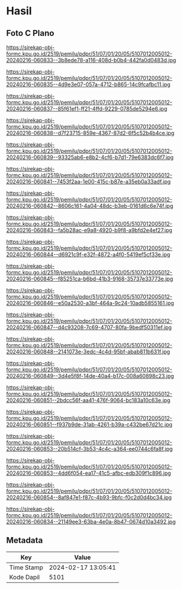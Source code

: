 # Hasil

## Foto C Plano

https://sirekap-obj-formc.kpu.go.id/2519/pemilu/pdpr/51/07/01/20/05/5107012005012-20240216-060833--3b8ede78-a116-408d-b0b4-442fa0d0483d.jpg

https://sirekap-obj-formc.kpu.go.id/2519/pemilu/pdpr/51/07/01/20/05/5107012005012-20240216-060835--4d9e3e07-057a-4712-b865-14c9fcafbc11.jpg

https://sirekap-obj-formc.kpu.go.id/2519/pemilu/pdpr/51/07/01/20/05/5107012005012-20240216-060837--85f61ef1-ff21-4ffd-9229-0785de5294e6.jpg

https://sirekap-obj-formc.kpu.go.id/2519/pemilu/pdpr/51/07/01/20/05/5107012005012-20240216-060838--d7f23715-859e-4367-87d2-6f5c52b4b4ce.jpg

https://sirekap-obj-formc.kpu.go.id/2519/pemilu/pdpr/51/07/01/20/05/5107012005012-20240216-060839--93325ab6-e8b2-4cf6-b7d1-79e6383dc6f7.jpg

https://sirekap-obj-formc.kpu.go.id/2519/pemilu/pdpr/51/07/01/20/05/5107012005012-20240216-060841--7453f2aa-1e00-415c-b87e-a35eb0a33adf.jpg

https://sirekap-obj-formc.kpu.go.id/2519/pemilu/pdpr/51/07/01/20/05/5107012005012-20240216-060842--8606c161-4a04-48dc-b3eb-0161d6c6e74f.jpg

https://sirekap-obj-formc.kpu.go.id/2519/pemilu/pdpr/51/07/01/20/05/5107012005012-20240216-060843--fa5b28ac-e9a8-4920-b9f8-a9bfd2e4ef27.jpg

https://sirekap-obj-formc.kpu.go.id/2519/pemilu/pdpr/51/07/01/20/05/5107012005012-20240216-060844--d6921c9f-e32f-4872-a4f0-5419ef5cf33e.jpg

https://sirekap-obj-formc.kpu.go.id/2519/pemilu/pdpr/51/07/01/20/05/5107012005012-20240216-060845--f85251ca-b6bd-41b3-9168-35737e33773e.jpg

https://sirekap-obj-formc.kpu.go.id/2519/pemilu/pdpr/51/07/01/20/05/5107012005012-20240216-060846--e50a2530-a3bf-464a-9c24-10adb5855161.jpg

https://sirekap-obj-formc.kpu.go.id/2519/pemilu/pdpr/51/07/01/20/05/5107012005012-20240216-060847--d4c93208-7c69-4707-80fa-9bedf50311ef.jpg

https://sirekap-obj-formc.kpu.go.id/2519/pemilu/pdpr/51/07/01/20/05/5107012005012-20240216-060848--2141073e-3edc-4c4d-95bf-abab811b631f.jpg

https://sirekap-obj-formc.kpu.go.id/2519/pemilu/pdpr/51/07/01/20/05/5107012005012-20240216-060849--3d4e5f8f-14de-40a4-b17c-008a60898c23.jpg

https://sirekap-obj-formc.kpu.go.id/2519/pemilu/pdpr/51/07/01/20/05/5107012005012-20240216-060851--2bdcc56f-aa41-476f-9064-bc183a10c63e.jpg

https://sirekap-obj-formc.kpu.go.id/2519/pemilu/pdpr/51/07/01/20/05/5107012005012-20240216-060851--f937b9de-31ab-4261-b39a-c432be67d21c.jpg

https://sirekap-obj-formc.kpu.go.id/2519/pemilu/pdpr/51/07/01/20/05/5107012005012-20240216-060853--20b514cf-3b53-4c4c-a364-ee0744c6fa8f.jpg

https://sirekap-obj-formc.kpu.go.id/2519/pemilu/pdpr/51/07/01/20/05/5107012005012-20240216-060853--4dd6f054-ea17-41c5-afbc-edb309f1c896.jpg

https://sirekap-obj-formc.kpu.go.id/2519/pemilu/pdpr/51/07/01/20/05/5107012005012-20240216-060854--8af847e1-f87c-4b93-9bfc-f0c2d0d4bc34.jpg

https://sirekap-obj-formc.kpu.go.id/2519/pemilu/pdpr/51/07/01/20/05/5107012005012-20240216-060834--21149ee3-63ba-4e0a-8b47-0674d10a3492.jpg


## Metadata

| Key        | Value               |
| ---------- | ------------------- |
| Time Stamp | 2024-02-17 13:05:41 |
| Kode Dapil | 5101                |



